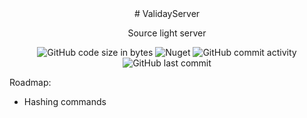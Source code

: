 <div id="header" align="center">
  # ValidayServer
  
  Source light server
  
  ![GitHub code size in bytes](https://img.shields.io/github/languages/code-size/Validay/ValidayServer)
  ![Nuget](https://img.shields.io/nuget/dt/ValidayServer?label=nuget)
  ![GitHub commit activity](https://img.shields.io/github/commit-activity/t/Validay/ValidayServer)
  ![GitHub last commit](https://img.shields.io/github/last-commit/Validay/ValidayServer)
  
</div>

Roadmap:
  - Hashing commands

